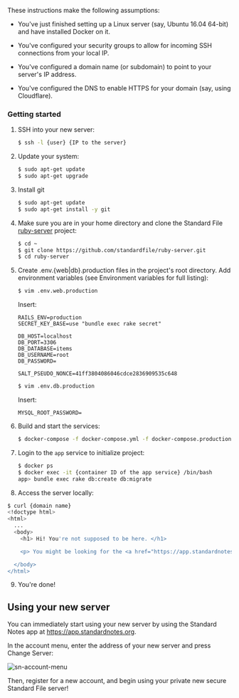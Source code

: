 These instructions make the following assumptions:
- You've just finished setting up a Linux server (say, Ubuntu 16.04 64-bit) and have installed Docker on it.

- You've configured your security groups to allow for incoming SSH connections from your local IP.

- You've configured a domain name (or subdomain) to point to your server's IP address.

- You've configured the DNS to enable HTTPS for your domain (say, using Cloudflare).

### Getting started

1. SSH into your new server:

   ``` bash
   $ ssh -l {user} {IP to the server}
   ```

2. Update your system:

   ``` bash
   $ sudo apt-get update
   $ sudo apt-get upgrade
   ```

3. Install git

   ``` bash
   $ sudo apt-get update
   $ sudo apt-get install -y git
   ```

4. Make sure you are in your home directory and clone the Standard File [ruby-server](https://github.com/standardfile/ruby-server) project:

   ``` bash
   $ cd ~
   $ git clone https://github.com/standardfile/ruby-server.git
   $ cd ruby-server
   ```

5. Create .env.{web|db}.production files in the project's root directory. Add environment variables (see Environment variables for full listing):

   ``` bash
   $ vim .env.web.production
   ```

   Insert:

   ```
   RAILS_ENV=production
   SECRET_KEY_BASE=use "bundle exec rake secret"

   DB_HOST=localhost
   DB_PORT=3306
   DB_DATABASE=items
   DB_USERNAME=root
   DB_PASSWORD=

   SALT_PSEUDO_NONCE=41ff3804086046cdce2836909535c648
   ```

   ``` bash
   $ vim .env.db.production
   ```

   Insert:

   ```
   MYSQL_ROOT_PASSWORD=
   ```

6. Build and start the services:

   ``` bash
   $ docker-compose -f docker-compose.yml -f docker-compose.production.yml up -d
   ```

7. Login to the `app` service to initialize project:
   ``` bash
   $ docker ps
   $ docker exec -it {container ID of the app service} /bin/bash
   app> bundle exec rake db:create db:migrate
   ```

8. Access the server locally:
  ``` bash
  $ curl {domain name}
  <!doctype html>
  <html>
    ...
    <body>
      <h1> Hi! You're not supposed to be here. </h1>

      <p> You might be looking for the <a href="https://app.standardnotes.org"> Standard Notes Web App</a> or the main <a href="https://standardnotes.org"> Standard Notes Website</a>. </p>

    </body>
  </html>
  ```

9. You're done!

## Using your new server
You can immediately start using your new server by using the Standard Notes app at https://app.standardnotes.org.

In the account menu, enter the address of your new server and press Change Server:

![sn-account-menu](http://imgur.com/Pre6ffL.png)

Then, register for a new account, and begin using your private new secure Standard File server!
